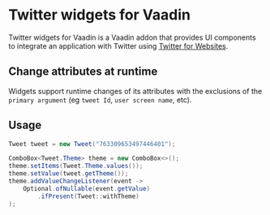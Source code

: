 # Twitter widgets for Vaadin

Twitter widgets for Vaadin is a Vaadin addon that provides UI components 
to integrate an application with Twitter using [Twitter for Websites](https://dev.twitter.com/web/overview).

## Change attributes at runtime

Widgets support runtime changes of its attributes with the exclusions of the `primary argument` 
(eg `tweet Id`, `user screen name`, etc). 
 
## Usage

```java
Tweet tweet = new Tweet("763309653497446401");

ComboBox<Tweet.Theme> theme = new ComboBox<>();
theme.setItems(Tweet.Theme.values());
theme.setValue(tweet.getTheme());
theme.addValueChangeListener(event -> 
    Optional.ofNullable(event.getValue) 
        .ifPresent(Tweet::withTheme)
);

```